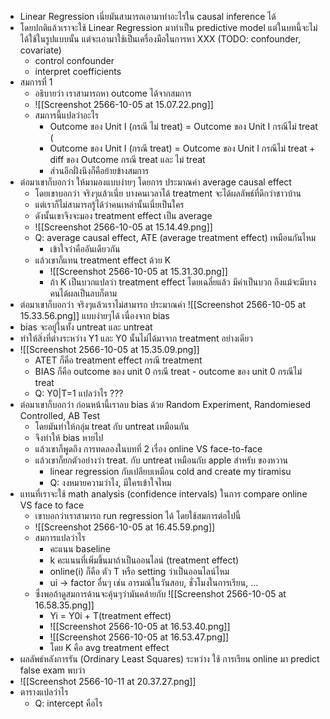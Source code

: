 - Linear Regression เนี่ยมันสามารถเอามาทำอะไรใน causal inference ได้
- โดยปกติแล้วเราจะใช้ Linear Regression มาทำเป็น predictive model แต่ในบทนี้จะไม่ได้ใช้ในรูปแบบนั้น แต่จะเอามาใช้เป็นเครื่องมือในการหา XXX (TODO: confounder, covariate)
	- control confounder
	- interpret coefficients
- สมการที่ 1
	- อธิบายว่า เราสามารถหา outcome ได้จากสมการ
	- ![[Screenshot 2566-10-05 at 15.07.22.png]]
	- สมการนี้แปลว่าอะไร
		- Outcome ของ Unit I  (กรณี ไม่ treat) = Outcome ของ Unit I กรณีไม่ treat  (
		- Outcome ของ Unit I  (กรณี treat) = Outcome ของ Unit I กรณีไม่ treat  + diff ของ Outcome กรณี treat และ ไม่ treat
		- ส่วนอีกฝั่งนึงก็คือย้ายข้างสมการ
- ต่อมาเขาก็บอกว่า ให้มามองแบบง่ายๆ โดยการ ประมาณค่า average causal effect
	- โดยเขาบอกว่า จริงๆแล้วเนี่ย บางคนเวลาได้ treatment จะได้ผลลัพธ์ที่ดีกว่าชาวบ้าน 
	- แต่เราก็ไม่สามารถรู้ได้ว่าคนเหล่านั้นเนี่ยเป็นใคร
	- ดังนั้นเขาจึงจะมอง treatment effect เป็น average
	- ![[Screenshot 2566-10-05 at 15.14.49.png]]
	- Q: average causal effect, ATE (average treatment effect) เหมือนกันไหม
		- เข้าใจว่าคืออันเดียวกัน
	- แล้วเขาก็แทน treatment effect ด้วย K
		- ![[Screenshot 2566-10-05 at 15.31.30.png]]
		- ถ้า K เป็นบวกแปลว่า treatment effect โดยเฉลี่ยแล้ว มีค่าเป็นบวก ถึงแม้จะมีบางคนได้ผลเป็นลบก็ตาม
- ต่อมาเขาก็บอกว่า จริงๆแล้วเราไม่สามารถ ประมาณค่า ![[Screenshot 2566-10-05 at 15.33.56.png]]  แบบง่ายๆได้ เนื่องจาก bias
- bias จะอยู่ในทั้ง untreat และ untreat
- ทำให้สิ่งที่ต่างระหว่าง Y1 และ Y0 นั้นไม่ได้มาจาก treatment อย่างเดียว
- ![[Screenshot 2566-10-05 at 15.35.09.png]]
	- ATET ก็คือ treatment effect กรณี treatment
	- BIAS ก็คือ outcome ของ unit 0 กรณี treat - outcome ของ unit 0 กรณีไม่ treat
	- Q: Y0|T=1 แปลว่าไร ???
- ต่อมาเขาก็บอกว่า ก่อนหน้านี้เราลบ bias ด้วย Random Experiment, Randomiesed Controlled, AB Test
	- โดยมันทำให้กลุ่ม treat กับ untreat เหมือนกัน
	-  จึงทำให้ bias หายไป
	- แล้วเขาก็พูดถึง การทดลองในบทที่ 2 เรื่อง online VS face-to-face
	- แล้วเขาก็ยกตัวอย่างว่า treat. กับ untreat เหมือนกับ apple สำหรับ ของหวาน
		- linear regression กับเปลียบเหมือน cold and create my tiramisu 
		- Q: งงหมายความว่าไง, มีใครเข้าใจไหม
- แทนที่เราจะใช้ math analysis (confidence intervals) ในการ compare online VS face to face  
	- เขาบอกว่าเราสามารถ  run regression ได้ โดยใช้สมการต่อไปนี้
	-  ![[Screenshot 2566-10-05 at 16.45.59.png]]
	- สมการแปลว่าไร
		- คะแนน baseline
		- k คะแนนที่เพิ่มขึ้นมาถ้าเป็นออนไลน์ (treatment effect)
		- online(i) ก็คือ ตัว T หรือ setting ว่าเป็นออนไลน์ไหม
		- ui -> factor อื่นๆ เช่น อารมณ์ในวันสอบ, ชั่วโมงในการเรียน, ...
	- ซึ่งพอถ้าดูสมการด้านจะคุ้นๆว่ามันคล้ายกับ ![[Screenshot 2566-10-05 at 16.58.35.png]]
		-  Yi = Y0i + T(treatment effect)
		- ![[Screenshot 2566-10-05 at 16.53.40.png]]
		- ![[Screenshot 2566-10-05 at 16.53.47.png]]
		- โดย K คือ avg treatment effect
- ผลลัพธ์หลังการรัน   (Ordinary Least Squares)  ระหว่าง ใช้ การเรียน online มา predict false exam พบว่า
- ![[Screenshot 2566-10-11 at 20.37.27.png]]
- ตารางแปลว่าไร
	- Q: intercept คือไร
